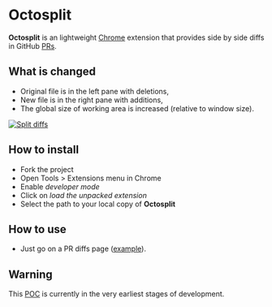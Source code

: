 # Octosplit

**Octosplit** is an lightweight [Chrome](https://www.google.com/chrome) extension that provides side by side diffs in GitHub [PRs](https://help.github.com/articles/using-pull-requests).

## What is changed

* Original file is in the left pane with deletions,
* New file is in the right pane with additions,
* The global size of working area is increased (relative to window size).

[![](http://imageshack.us/a/img20/7669/capturedcran20120919143.png "Split diffs")](http://imageshack.us/a/img845/7669/capturedcran20120919143.png "Split diffs")

## How to install

* Fork the project
* Open Tools > Extensions menu in Chrome
* Enable _developer mode_
* Click on _load the unpacked extension_
* Select the path to your local copy of **Octosplit**

## How to use

* Just go on a PR diffs page ([example](https://github.com/fabpot/Silex/pull/488/files)).

## Warning

This [POC](http://en.wikipedia.org/wiki/Proof_of_concept) is currently in the very earliest stages of development.